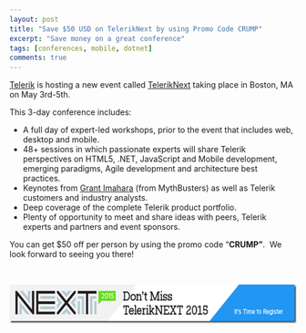 ```yaml
---
layout: post
title: "Save $50 USD on TelerikNext by using Promo Code CRUMP"
excerpt: "Save money on a great conference"
tags: [conferences, mobile, dotnet]
comments: true
---
```


<p><a href="http://www.telerik.com">Telerik</a> is hosting a new event called <a href="http://www.teleriknext.com">TelerikNext</a> taking place in Boston, MA on May 3rd-5th. </p>  <p>This 3-day conference includes:</p>  <ul>   <li>A full day of expert-led workshops, prior to the event that includes web, desktop and mobile. </li>    <li>48+ sessions in which passionate experts will share Telerik perspectives on HTML5, .NET, JavaScript and Mobile development, emerging paradigms, Agile development and architecture best practices. </li>    <li>Keynotes from <a href="https://twitter.com/grantimahara">Grant Imahara</a> (from MythBusters) as well as Telerik customers and industry analysts. </li>    <li>Deep coverage of the complete Telerik product portfolio. </li>    <li>Plenty of opportunity to meet and share ideas with peers, Telerik experts and partners and event sponsors. </li> </ul>  <p>You can get $50 off per person by using the promo code “<b>CRUMP”</b>.&#160; We look forward to seeing you there!</p>  <p>&#160;</p>  <p><a href="http://www.teleriknext.com"><img title="TelerikNEXT Email Signature Banner" style="border-left-width: 0px; border-right-width: 0px; background-image: none; border-bottom-width: 0px; padding-top: 0px; padding-left: 0px; display: inline; padding-right: 0px; border-top-width: 0px" border="0" alt="TelerikNEXT Email Signature Banner" src="Images/TelerikNEXT%20Email%20Signature%20Banner_635609714476510057.png" width="616" height="68" /></a></p>